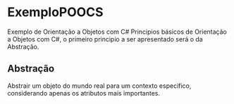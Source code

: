 # ExemploPOOCS
Exemplo de Orientação a Objetos com C#
Principios básicos de Orientação a Objetos com C#, 
o primeiro principio a ser apresentado será o da Abstração.

## Abstração
Abstrair um objeto do mundo real para um contexto especifico, considerando apenas os atributos mais importantes.

